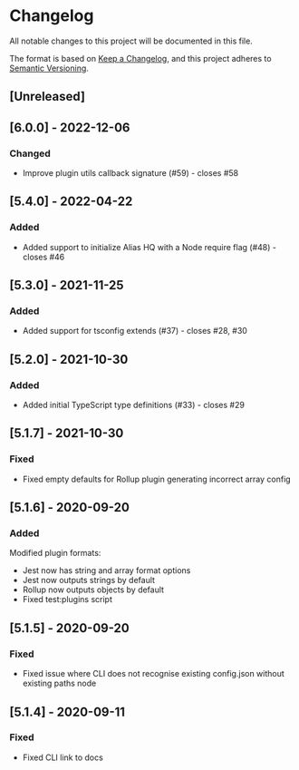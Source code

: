 # Changelog
All notable changes to this project will be documented in this file.

The format is based on [Keep a Changelog](https://keepachangelog.com/en/1.0.0/),
and this project adheres to [Semantic Versioning](https://semver.org/spec/v2.0.0.html).

## [Unreleased]

## [6.0.0] - 2022-12-06
### Changed
- Improve plugin utils callback signature (#59) - closes #58

## [5.4.0] - 2022-04-22
### Added
- Added support to initialize Alias HQ with a Node require flag (#48) - closes #46

## [5.3.0] - 2021-11-25
### Added
- Added support for tsconfig extends (#37) - closes #28, #30

## [5.2.0] - 2021-10-30
### Added
- Added initial TypeScript type definitions (#33) - closes #29

## [5.1.7] - 2021-10-30
### Fixed
- Fixed empty defaults for Rollup plugin generating incorrect array config

## [5.1.6] - 2020-09-20
### Added
Modified plugin formats:

- Jest now has string and array format options
- Jest now outputs strings by default
- Rollup now outputs objects by default
- Fixed test:plugins script

## [5.1.5] - 2020-09-20
### Fixed
- Fixed issue where CLI does not recognise existing config.json without existing paths node


## [5.1.4] - 2020-09-11
### Fixed
- Fixed CLI link to docs
